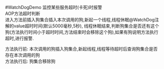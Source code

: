 #WatchDogDemo
监控某些服务超时(卡死)时报警  
AOP方法超时判断  
进入方法前插入狗集合插入本次调用的狗,新起一个线程,线程休眠@WatchDog注解的value超时时间(默认5000毫秒,5秒),
线程休眠结束,判断狗集合是否还有这个狗(方法执行时间小于超时时间,方法结束时会移除这个狗),如果有狗说明方法执行超时,进行报警.
  
方法执行前: 本次调用的狗插入狗集合,新起线程,线程等待超时后查询狗集合是否存在本次调用的狗  
方法执行后: 狗集合移除狗